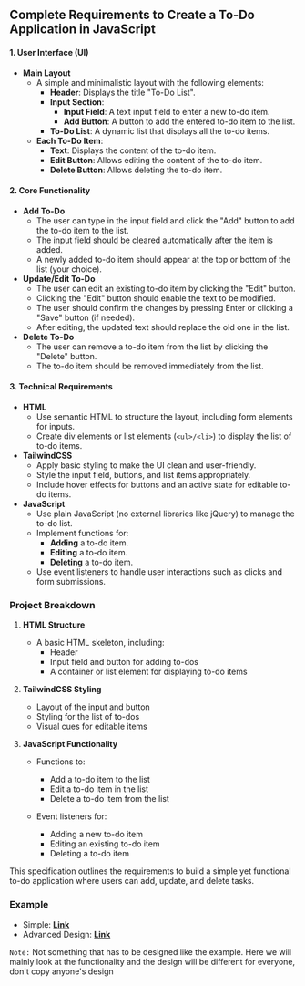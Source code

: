 ## Complete Requirements to Create a To-Do Application in JavaScript

#### 1. **User Interface (UI)**

- **Main Layout**
  - A simple and minimalistic layout with the following elements:
    - **Header**: Displays the title "To-Do List".
    - **Input Section**:
      - **Input Field**: A text input field to enter a new to-do item.
      - **Add Button**: A button to add the entered to-do item to the list.
    - **To-Do List**: A dynamic list that displays all the to-do items.
  - **Each To-Do Item**:
    - **Text**: Displays the content of the to-do item.
    - **Edit Button**: Allows editing the content of the to-do item.
    - **Delete Button**: Allows deleting the to-do item.

#### 2. **Core Functionality**

- **Add To-Do**
  - The user can type in the input field and click the "Add" button to add the to-do item to the list.
  - The input field should be cleared automatically after the item is added.
  - A newly added to-do item should appear at the top or bottom of the list (your choice).
- **Update/Edit To-Do**
  - The user can edit an existing to-do item by clicking the "Edit" button.
  - Clicking the "Edit" button should enable the text to be modified.
  - The user should confirm the changes by pressing Enter or clicking a "Save" button (if needed).
  - After editing, the updated text should replace the old one in the list.
- **Delete To-Do**
  - The user can remove a to-do item from the list by clicking the "Delete" button.
  - The to-do item should be removed immediately from the list.

#### 3. **Technical Requirements**

- **HTML**
  - Use semantic HTML to structure the layout, including form elements for inputs.
  - Create div elements or list elements (`<ul>/<li>`) to display the list of to-do items.
- **TailwindCSS**
  - Apply basic styling to make the UI clean and user-friendly.
  - Style the input field, buttons, and list items appropriately.
  - Include hover effects for buttons and an active state for editable to-do items.
- **JavaScript**
  - Use plain JavaScript (no external libraries like jQuery) to manage the to-do list.
  - Implement functions for:
    - **Adding** a to-do item.
    - **Editing** a to-do item.
    - **Deleting** a to-do item.
  - Use event listeners to handle user interactions such as clicks and form submissions.

### Project Breakdown

1. **HTML Structure**

   - A basic HTML skeleton, including:
     - Header
     - Input field and button for adding to-dos
     - A container or list element for displaying to-do items
       <br/>

2. **TailwindCSS Styling**

   - Layout of the input and button
   - Styling for the list of to-dos
   - Visual cues for editable items
     <br/>

3. **JavaScript Functionality**

   - Functions to:
     - Add a to-do item to the list
     - Edit a to-do item in the list
     - Delete a to-do item from the list
   - Event listeners for:

     - Adding a new to-do item
     - Editing an existing to-do item
     - Deleting a to-do item

This specification outlines the requirements to build a simple yet functional to-do application where users can add, update, and delete tasks.

### Example

- Simple: [**Link**](https://simple-todo-app-hp.vercel.app)
- Advanced Design: [**Link**](https://todo-app-js-html-tailwindcss.vercel.app)

`Note:` Not something that has to be designed like the example. Here we will mainly look at the functionality and the design will be different for everyone, don't copy anyone's design
